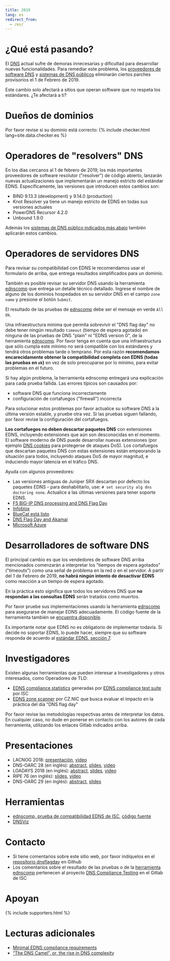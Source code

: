 ```yaml
---
title: 2019
lang: es
redirect_from:
  - /es/
---
```


¿Qué está pasando?
==================
El [DNS](https://es.wikipedia.org/wiki/Sistema_de_nombres_de_dominio) actual sufre de demoras innecesarias y dificultad para desarrollar nuevas funcionalidades. Para remediar este problema, los [proveedores de software DNS](#apoyan) y [sistemas de DNS públicos](#apoyan) eliminarán ciertos parches provisorios el 1 de Febrero de 2019.

Este cambio solo afectará a sitios que operan software que no respeta los estándares. ¿Te afectará a ti?

Dueños de dominios
==================
Por favor revise si su dominio está correcto:
{% include checker.html lang=site.data.checker.es %}

Operadores de "resolvers" DNS
=============================

En los días cercanos al 1 de febrero de 2019, los más importantes proveedores de software resolutor ("resolver") de código abierto, lanzarán nuevas actualizaciones que implementarán un manejo estricto del estándar EDNS. Específicamente, las versiones que introducen estos cambios son:

* BIND 9.13.3 (development) y 9.14.0 (production)
* Knot Resolver ya tiene un manejo estricto de EDNS en todas sus versiones actuales
* PowerDNS Recursor 4.2.0
* Unbound 1.9.0

Además los [sistemas de DNS público indicados más abajo](#apoyan) también aplicarán estos cambios.

Operadores de servidores DNS
============================
Para revisar su compatibilidad con EDNS le recomendamos usar el formulario de arriba, que entrega resultados simplificados para un dominio.

También es posible revisar su servidor DNS usando la herramienta [ednscomp](https://ednscomp.isc.org/ednscomp) que entrega un detalle técnico detallado. Ingrese el nombre de alguno de los dominios hospedados en su servidor DNS en el campo `zone name` y presione el botón `Submit`.

El resultado de las pruebas de [ednscomp](https://ednscomp.isc.org/ednscomp) debe ser el mensaje en verde `All Ok`.

Una infraestructura mínima que permita sobrevivir el "DNS flag day" no debe tener ningún resultado `timeout` (tiempo de espera agotado) en ninguna de las pruebas de DNS "plain" ni "EDNS version 0", de la herramienta [ednscomp](https://ednscomp.isc.org/ednscomp). Por favor tenga en cuenta que una infraestructura que sólo cumpla este mínimo no será compatible con los estándares y tendrá otros problemas tarde o temprano. Por esta razón **recomendamos encarecidamente obtener la compatibilidad completa con EDNS (todas las pruebas en `ok`)** en vez de solo preocuparse por lo mínimo, para evitar problemas en el futuro.

Si hay algún problema, la herramienta ednscomp entregará una explicación para cada prueba fallida. Las errores típicos son causados por:
* software DNS que funciona incorrectamente
* configuración de cortafuegos ("firewall") incorrecta

Para solucionar estos problemas por favor actualice su software DNS a la última versión estable, y pruebe otra vez. Si las pruebas siguen fallando, por favor revise la configuración del cortafuegos.

**Los cortafuegos no deben descartar paquetes DNS** con extensiones EDNS, incluyendo extensiones que aún son desconocidas en el momento. El software moderno de DNS puede desarrollar nuevas extensiones (por ejemplo [DNS cookies](https://tools.ietf.org/html/rfc7873) para protegerse de ataques DoS). Los cortafuegos que descartan paquetes DNS con estas extensiones están empeorando la situación para todos, incluyendo ataques DoS de mayor magnitud, e induciendo mayor latencia en el tráfico DNS.

Ayuda con algunos proveedores:
* Las versiones antiguas de Juniper SRX descartan por defecto los paquetes EDNS - para deshabilitarlo, use: `# set security alg dns doctoring none`. Actualice a las últimas versiones para tener soporte EDNS.
* [F5 BIG-IP DNS processing and DNS Flag Day](https://support.f5.com/csp/article/K07808381?sf206085287=1)
* [Infoblox](https://community.infoblox.com/t5/Community-Blog/DNS-Flag-Day/ba-p/15843?es_p=8449211)
* [BlueCat está listo](https://www.bluecatnetworks.com/blog/dns-flag-day-is-coming-and-bluecat-is-ready/)
* [DNS Flag Day and Akamai](https://community.akamai.com/customers/s/article/CloudSecurityDNSFlagDayandAkamai20190115151216?language=en_US)
* [Microsoft Azure](https://azure.microsoft.com/en-us/updates/azure-dns-flag-day/)

Desarrolladores de software DNS
===============================
El principal cambio es que los vendedores de software DNS arriba mencionados comenzarán a interpretar los "tiempos de espera agotados" ("timeouts") como una señal de problema en la red o en el servidor. A partir del 1 de Febrero de 2019, **no habrá ningún intento de desactivar EDNS** como reacción a un tiempo de espera agotado.

En la práctica esto significa que todos los servidores DNS que **no respondan a las consultas EDNS** serán tratados como *muertos*.

Por favor pruebe sus implementaciones usando la herramienta [ednscomp](https://ednscomp.isc.org/ednscomp) para asegurarse de manejar EDNS adecuadamente. El código fuente de la herramienta también se [encuentra disponible](https://gitlab.isc.org/isc-projects/DNS-Compliance-Testing).

Es importante notar que EDNS no es obligatorio de implementar todavía. Si decide no soportar EDNS, lo puede hacer, siempre que su software responda de acuerdo al [estándar EDNS, sección 7](https://tools.ietf.org/html/rfc6891#section-7).

Investigadores
==============
Existen algunas herramientas que pueden interesar a Investigadores y otros interesados, como Operadores de TLD:
 * [EDNS compliance statistics](https://ednscomp.isc.org/) generadas por [EDNS compliance test suite](https://gitlab.isc.org/isc-projects/DNS-Compliance-Testing) por ISC
 * [EDNS zone scanner](https://gitlab.labs.nic.cz/knot/edns-zone-scanner/) por CZ.NIC que busca evaluar el impacto en la práctica del día "DNS flag day"

Por favor revise las metodologías respectivas antes de interpretar los datos. En cualquier caso, no dude en ponerse en contacto con los autores de cada herramienta, utilizando los enlaces Gitlab indicados arriba.

Presentaciones
==============

 * LACNOG 2018: [presentación](http://www.lacnic.net/innovaportal/file/3207/1/edns-flag-day.pdf), [video](https://www.youtube.com/watch?v=_hCGucH0kRU)
 * DNS-OARC 28 (en inglés): [abstract](https://indico.dns-oarc.net/event/28/contributions/515/), [slides](https://indico.dns-oarc.net/event/28/contributions/515/attachments/490/799/Removing_EDNS_Workarounds.pdf), [video](https://www.youtube.com/watch?v=9YYH8JFH_bY&feature=youtu.be&t=5198)
 * LOADAYS 2018 (en inglés): [abstract](http://loadays.org/pages/dnsupdate.html), [slides](http://loadays.org/files/plexis-edns-workaround-removal-loadays-2018.pdf), [video](https://www.youtube.com/watch?v=OXbbH0ORmSY)
 * RIPE 76 (en inglés): [slides](https://ripe76.ripe.net/presentations/159-edns.pdf), [video](https://ripe76.ripe.net/archives/video/161)
 * DNS-OARC 29 (en inglés): [abstract](https://indico.dns-oarc.net/event/29/contributions/662/), [slides](https://indico.dns-oarc.net/event/29/contributions/662/attachments/634/1063/EDNS_Flag_Day_-_OARC29.pdf)

Herramientas
============

 * [ednscomp, prueba de compatibilidad EDNS de ISC](https://ednscomp.isc.org/), [código fuente](https://gitlab.isc.org/isc-projects/DNS-Compliance-Testing)
 * [DNSViz](http://dnsviz.net/)

Contacto
========

 * Si tiene comentarios sobre este sitio web, por favor indíquelos en el [repositorio dnsflagday](https://github.com/dns-violations/dnsflagday/issues) en Github
 * Los comentarios sobre el resultado de las pruebas o de la [herramienta ednscomp](https://ednscomp.isc.org/ednscomp) pertenecen al proyecto [DNS Compliance Testing](https://gitlab.isc.org/isc-projects/DNS-Compliance-Testing) en el Gitlab de ISC

Apoyan
======
{% include supporters.html %}

Lecturas adicionales
====================
 * [Minimal EDNS compliance requirements](https://datatracker.ietf.org/doc/draft-spacek-edns-camel-diet/)
 * [“The DNS Camel”, or, the rise in DNS complexity](https://blog.powerdns.com/2018/03/22/the-dns-camel-or-the-rise-in-dns-complexit/)
